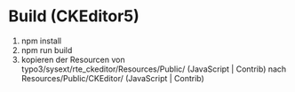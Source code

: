 # Build (CKEditor5)

1. npm install
2. npm run build
3. kopieren der Resourcen von typo3/sysext/rte_ckeditor/Resources/Public/ (JavaScript | Contrib) nach Resources/Public/CKEditor/ (JavaScript | Contrib)
